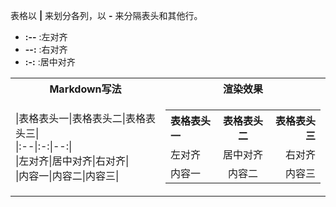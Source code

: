 表格以 __|__ 来划分各列，以 __-__ 来分隔表头和其他行。  
- **:--** :左对齐
- **--:** :右对齐
- **:-:** :居中对齐

<table>
    <tr>
        <th>Markdown写法</th>
        <!--<th>HTML</th>-->
        <th>渲染效果</th>
    </tr>
    <tr>
        <td>
        |表格表头一|表格表头二|表格表头三|<br>
        |:--|:-:|--:|<br>
        |左对齐|居中对齐|右对齐|<br>
        |内容一|内容二|内容三|
        </td>
        <!--<td>
            &lt;table><br>
                &nbsp;&nbsp;&nbsp;&nbsp;&lt;tr&gt;<br>
                    &nbsp;&nbsp;&nbsp;&nbsp;&nbsp;&nbsp;&nbsp;&nbsp;&lt;th align="left"&gt;表格表头一&lt;/th&gt;<br>
                    &nbsp;&nbsp;&nbsp;&nbsp;&nbsp;&nbsp;&nbsp;&nbsp;&lt;th align="center"&gt;表格表头二&lt;/th&gt;<br>
                    &nbsp;&nbsp;&nbsp;&nbsp;&nbsp;&nbsp;&nbsp;&nbsp;&lt;th align="right"&gt;表格表头三&lt;/th&gt;<br>
                &nbsp;&nbsp;&nbsp;&nbsp;&lt;tr&gt;<br>
                &nbsp;&nbsp;&nbsp;&nbsp;&lt;/tr&gt;<br>
                    &nbsp;&nbsp;&nbsp;&nbsp;&nbsp;&nbsp;&nbsp;&nbsp;&lt;td align="left"&gt;左对齐&lt;/td&gt;<br>
                    &nbsp;&nbsp;&nbsp;&nbsp;&nbsp;&nbsp;&nbsp;&nbsp;&lt;td align="center"&gt;居中对齐&lt;/td&gt;<br>
                    &nbsp;&nbsp;&nbsp;&nbsp;&nbsp;&nbsp;&nbsp;&nbsp;&lt;td align="right">右对齐&lt;/td&gt;<br>
                &nbsp;&nbsp;&nbsp;&nbsp;&lt;/tr&gt;<br>
                &nbsp;&nbsp;&nbsp;&nbsp;&lt;tr&gt;<br>
                    &nbsp;&nbsp;&nbsp;&nbsp;&nbsp;&nbsp;&nbsp;&nbsp;&lt;td align="left"&gt;内容一&lt;/td&gt;<br>
                    &nbsp;&nbsp;&nbsp;&nbsp;&nbsp;&nbsp;&nbsp;&nbsp;&lt;td align="center"&gt;内容二&lt;/td&gt;<br>
                    &nbsp;&nbsp;&nbsp;&nbsp;&nbsp;&nbsp;&nbsp;&nbsp;&lt;td align="right"&gt;内容三&lt;/td&gt;<br>
                &nbsp;&nbsp;&nbsp;&nbsp;&lt;/tr&gt;<br>
            &lt;/table>
        </td>-->
        <td>
            <table>
                <tr>
                    <th align="left">表格表头一</th>
                    <th align="center">表格表头二</th>
                    <th align="right">表格表头三</th>
                </tr>
                <tr>
                    <td align="left">左对齐</td>
                    <td align="center">居中对齐</td>
                    <td align="right">右对齐</td>
                </tr>
                <tr>
                    <td align="left">内容一</td>
                    <td align="center">内容二</td>
                    <td align="right">内容三</td>
                </tr>
            </table>
        </td>
    </tr>
</table>